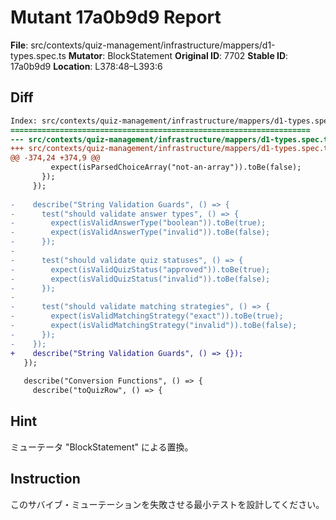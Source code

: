 # Mutant 17a0b9d9 Report

**File**: src/contexts/quiz-management/infrastructure/mappers/d1-types.spec.ts
**Mutator**: BlockStatement
**Original ID**: 7702
**Stable ID**: 17a0b9d9
**Location**: L378:48–L393:6

## Diff

```diff
Index: src/contexts/quiz-management/infrastructure/mappers/d1-types.spec.ts
===================================================================
--- src/contexts/quiz-management/infrastructure/mappers/d1-types.spec.ts	original
+++ src/contexts/quiz-management/infrastructure/mappers/d1-types.spec.ts	mutated #7702
@@ -374,24 +374,9 @@
         expect(isParsedChoiceArray("not-an-array")).toBe(false);
       });
     });
 
-    describe("String Validation Guards", () => {
-      test("should validate answer types", () => {
-        expect(isValidAnswerType("boolean")).toBe(true);
-        expect(isValidAnswerType("invalid")).toBe(false);
-      });
-
-      test("should validate quiz statuses", () => {
-        expect(isValidQuizStatus("approved")).toBe(true);
-        expect(isValidQuizStatus("invalid")).toBe(false);
-      });
-
-      test("should validate matching strategies", () => {
-        expect(isValidMatchingStrategy("exact")).toBe(true);
-        expect(isValidMatchingStrategy("invalid")).toBe(false);
-      });
-    });
+    describe("String Validation Guards", () => {});
   });
 
   describe("Conversion Functions", () => {
     describe("toQuizRow", () => {
```

## Hint

ミューテータ "BlockStatement" による置換。

## Instruction

このサバイブ・ミューテーションを失敗させる最小テストを設計してください。
